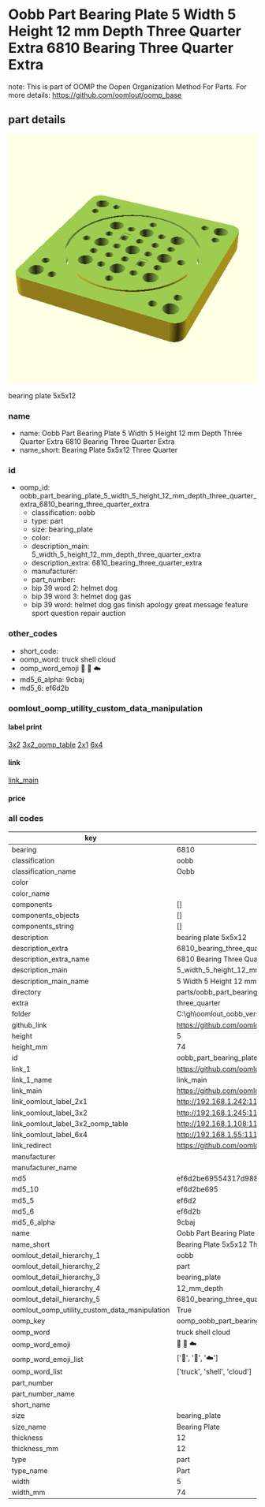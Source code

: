 # Oobb Part Bearing Plate 5 Width 5 Height 12 mm Depth Three Quarter Extra 6810 Bearing Three Quarter Extra  

note: This is part of OOMP the Oopen Organization Method For Parts. For more details: https://github.com/oomlout/oomp_base

##  part details
  

[![](3dpr.png)](3dpr.png)

bearing plate 5x5x12



### name
* name: Oobb Part Bearing Plate 5 Width 5 Height 12 mm Depth Three Quarter Extra 6810 Bearing Three Quarter Extra
* name_short: Bearing Plate 5x5x12 Three Quarter
### id
* oomp_id: oobb_part_bearing_plate_5_width_5_height_12_mm_depth_three_quarter_extra_6810_bearing_three_quarter_extra
  * classification: oobb
  * type: part
  * size: bearing_plate
  * color: 
  * description_main: 5_width_5_height_12_mm_depth_three_quarter_extra
  * description_extra: 6810_bearing_three_quarter_extra
  * manufacturer: 
  * part_number: 
  * bip 39 word 2: helmet dog
  * bip 39 word 3: helmet dog gas
  * bip 39 word: helmet dog gas finish apology great message feature sport question repair auction

### other_codes
* short_code: 
* oomp_word: truck shell cloud
* oomp_word_emoji :truck: :shell: :cloud:
* md5_6_alpha: 9cbaj
* md5_6: ef6d2b






### oomlout_oomp_utility_custom_data_manipulation
#### label print
[3x2](http://192.168.1.245:1112/?label=oomp%209cbaj)
[3x2_oomp_table](http://192.168.1.108:1112/?label=oomp%209cbaj)
[2x1](http://192.168.1.242:1112/?label=oomp%209cbaj)
[6x4](http://192.168.1.55:1112/?label=oomp%209cbaj)    

#### link

[link_main](https://github.com/oomlout/oomlout_oobb_version_4_generated_parts/tree/main/navigation_oomp/oobb/part/bearing_plate/5_width_5_height_12_mm_depth_three_quarter_extra/6810_bearing_three_quarter_extra/part)                              

#### price







### all codes 
| key | value |  
| --- | --- |  
| bearing | 6810 |  
| classification | oobb |  
| classification_name | Oobb |  
| color |  |  
| color_name |  |  
| components | [] |  
| components_objects | [] |  
| components_string | [] |  
| description | bearing plate 5x5x12 |  
| description_extra | 6810_bearing_three_quarter_extra |  
| description_extra_name | 6810 Bearing Three Quarter Extra |  
| description_main | 5_width_5_height_12_mm_depth_three_quarter_extra |  
| description_main_name | 5 Width 5 Height 12 mm Depth Three Quarter Extra |  
| directory | parts/oobb_part_bearing_plate_5_width_5_height_12_mm_depth_three_quarter_extra_6810_bearing_three_quarter_extra |  
| extra | three_quarter |  
| folder | C:\gh\oomlout_oobb_version_4_generated_parts\parts\oobb_part_bearing_plate_5_width_5_height_12_mm_depth_three_quarter_extra_6810_bearing_three_quarter_extra |  
| github_link | https://github.com/oomlout/oomlout_oomp_part_src/tree/main/parts/oobb_part_bearing_plate_5_width_5_height_12_mm_depth_three_quarter_extra_6810_bearing_three_quarter_extra |  
| height | 5 |  
| height_mm | 74 |  
| id | oobb_part_bearing_plate_5_width_5_height_12_mm_depth_three_quarter_extra_6810_bearing_three_quarter_extra |  
| link_1 | https://github.com/oomlout/oomlout_oobb_version_4_generated_parts/tree/main/navigation_oomp/oobb/part/bearing_plate/5_width_5_height_12_mm_depth_three_quarter_extra/6810_bearing_three_quarter_extra/part |  
| link_1_name | link_main |  
| link_main | https://github.com/oomlout/oomlout_oobb_version_4_generated_parts/tree/main/navigation_oomp/oobb/part/bearing_plate/5_width_5_height_12_mm_depth_three_quarter_extra/6810_bearing_three_quarter_extra/part |  
| link_oomlout_label_2x1 | http://192.168.1.242:1112/?label=oomp%209cbaj |  
| link_oomlout_label_3x2 | http://192.168.1.245:1112/?label=oomp%209cbaj |  
| link_oomlout_label_3x2_oomp_table | http://192.168.1.108:1112/?label=oomp%209cbaj |  
| link_oomlout_label_6x4 | http://192.168.1.55:1112/?label=oomp%209cbaj |  
| link_redirect | https://github.com/oomlout/oomlout_oobb_version_4_generated_parts/tree/main/parts/oobb_bearing_plate_05_05_12_6810_ex_three_quarter |  
| manufacturer |  |  
| manufacturer_name |  |  
| md5 | ef6d2be69554317d98853570c0102357 |  
| md5_10 | ef6d2be695 |  
| md5_5 | ef6d2 |  
| md5_6 | ef6d2b |  
| md5_6_alpha | 9cbaj |  
| name | Oobb Part Bearing Plate 5 Width 5 Height 12 mm Depth Three Quarter Extra 6810 Bearing Three Quarter Extra |  
| name_short | Bearing Plate 5x5x12 Three Quarter |  
| oomlout_detail_hierarchy_1 | oobb |  
| oomlout_detail_hierarchy_2 | part |  
| oomlout_detail_hierarchy_3 | bearing_plate |  
| oomlout_detail_hierarchy_4 | 12_mm_depth |  
| oomlout_detail_hierarchy_5 | 6810_bearing_three_quarter_extra |  
| oomlout_oomp_utility_custom_data_manipulation | True |  
| oomp_key | oomp_oobb_part_bearing_plate_5_width_5_height_12_mm_depth_three_quarter_extra_6810_bearing_three_quarter_extra |  
| oomp_word | truck shell cloud |  
| oomp_word_emoji | :truck: :shell: :cloud: |  
| oomp_word_emoji_list | [':truck:', ':shell:', ':cloud:'] |  
| oomp_word_list | ['truck', 'shell', 'cloud'] |  
| part_number |  |  
| part_number_name |  |  
| short_name |  |  
| size | bearing_plate |  
| size_name | Bearing Plate |  
| thickness | 12 |  
| thickness_mm | 12 |  
| type | part |  
| type_name | Part |  
| width | 5 |  
| width_mm | 74 |  
